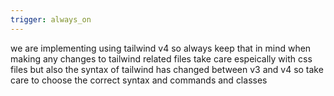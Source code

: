 ```yaml
---
trigger: always_on
---
```


we are implementing using tailwind v4 so always keep that in mind when making any changes to tailwind related files
take care espeically with css files
but also the syntax of tailwind has changed between v3 and v4 so take care to choose the correct syntax and commands and classes

